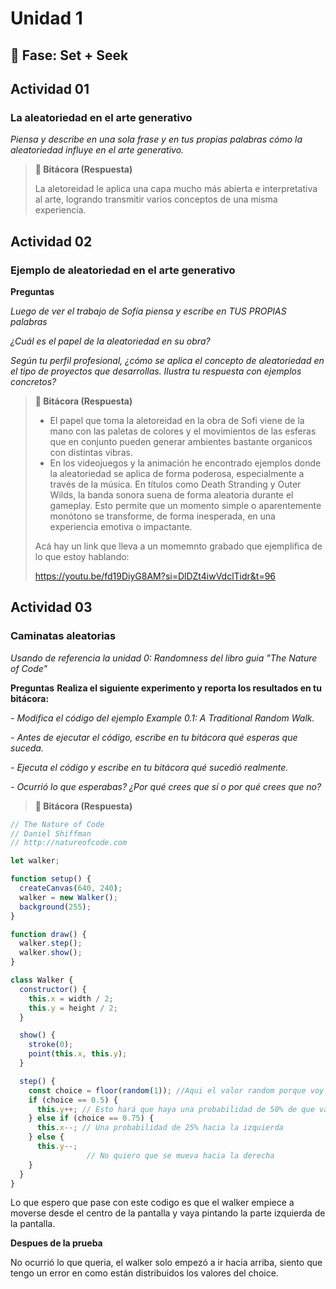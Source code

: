 # Unidad 1

## 🔎 Fase: Set + Seek

## Actividad 01
### La aleatoriedad en el arte generativo

*Piensa y describe en una sola frase y en tus propias palabras cómo la aleatoriedad influye en el arte generativo.*

>**📝 Bitácora (Respuesta)**
>
>La aletoreidad le aplica una capa mucho más abierta e interpretativa al arte, logrando transmitir varios conceptos de una misma experiencia.


## Actividad 02
### Ejemplo de aleatoriedad en el arte generativo

 **Preguntas**  
 
*Luego de ver el trabajo de Sofía piensa y escribe en TUS PROPIAS palabras*  

*¿Cuál es el papel de la aleatoriedad en su obra?*  

*Según tu perfil profesional, ¿cómo se aplica el concepto de aleatoriedad en el tipo de proyectos que desarrollas. Ilustra tu respuesta con ejemplos concretos?*

>**📝 Bitácora (Respuesta)** 
> - El papel que toma la aletoreidad en la obra de Sofi viene de la mano con las paletas de colores y el movimientos de las esferas que en conjunto pueden generar ambientes bastante organicos con distintas vibras.
> - En los videojuegos y la animación he encontrado ejemplos donde la aleatoriedad se aplica de forma poderosa, especialmente a través de la música. En títulos como Death Stranding y Outer Wilds, la banda sonora suena de forma aleatoria durante el gameplay. Esto permite que un momento simple o aparentemente monótono se transforme, de forma inesperada, en una experiencia emotiva o impactante.
>
> Acá hay un link que lleva a un momemnto grabado que ejemplifica de lo que estoy hablando:
>
> https://youtu.be/fd19DiyG8AM?si=DlDZt4iwVdclTidr&t=96


## Actividad 03
### Caminatas aleatorias

*Usando de referencia la unidad 0: Randomness del libro guia "The Nature of Code"*

**Preguntas**
**Realiza el siguiente experimento y reporta los resultados en tu bitácora:**

*- Modifica el código del ejemplo Example 0.1: A Traditional Random Walk.*

*- Antes de ejecutar el código, escribe en tu bitácora qué esperas que suceda.*

*- Ejecuta el código y escribe en tu bitácora qué sucedió realmente.*

*- Ocurrió lo que esperabas? ¿Por qué crees que sí o por qué crees que no?*

>**📝 Bitácora (Respuesta)**

```javascript
// The Nature of Code
// Daniel Shiffman
// http://natureofcode.com

let walker;

function setup() {
  createCanvas(640, 240);
  walker = new Walker();
  background(255);
}

function draw() {
  walker.step();
  walker.show();
}

class Walker {
  constructor() {
    this.x = width / 2;
    this.y = height / 2;
  }

  show() {
    stroke(0);
    point(this.x, this.y);
  }

  step() {
    const choice = floor(random(1)); //Aqui el valor random porque voy a trabajar con probabilidades bastante distantes.
    if (choice == 0.5) {
      this.y++; // Esto hará que haya una probabilidad de 50% de que vaya hacia abajo
    } else if (choice == 0.75) {
      this.x--; // Una probabilidad de 25% hacia la izquierda
    } else {
      this.y--;
                 // No quiero que se mueva hacia la derecha
    }
  }
}
```
Lo que espero que pase con este codigo es que el walker empiece a moverse desde el centro de la pantalla y vaya pintando la parte izquierda de la pantalla.

**Despues de la prueba**

No ocurrió lo que queria, el walker solo empezó a ir hacia arriba, siento que tengo un error en como están distribuidos los valores del choice.
